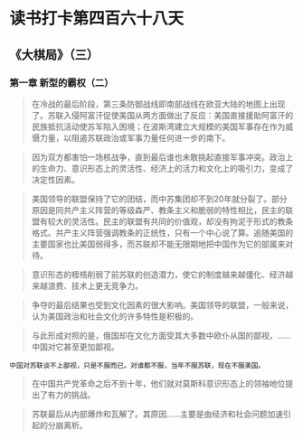 # 读书打卡第四百六十八天
## 《大棋局》（三）
### 第一章 新型的霸权（二）

> 在冷战的最后阶段，第三条防御战线即南部战线在欧亚大陆的地图上出现了。苏联入侵阿富汗促使美国从两方面做出了反应：美国直接援助阿富汗的民族抵抗活动使苏军陷入困境；在波斯湾建立大规模的美国军事存在作为威慑力量，以阻遏苏联政治或军事力量任何进一步的南下。

> 因为双方都害怕一场核战争，直到最后谁也未敢挑起直接军事冲突。政治上的生命力、意识形态上的灵活性、经济上的活力和文化上的吸引力，变成了决定性因素。

> 美国领导的联盟保持了它的团结，而中苏集团却不到20年就分裂了。部分原因是同共产主义阵营的等级森严、教条主义和脆弱的特性相比，民主的联盟有较大的灵活性。民主的联盟有共同的价值观，却没有拘泥于形式的教条格式。共产主义阵营强调教条的正统性，只有一个中心说了算。追随美国的主要国家也比美国弱得多，而苏联却不能无限期地把中国作为它的部属来对待。

> 意识形态的桎梏削弱了前苏联的创造潜力，使它的制度越来越僵化、经济越来越浪费、技术上更无竞争力。

> 争夺的最后结果也受到文化因素的很大影响。美国领导的联盟，一般来说，认为美国政治和社会文化的许多特性是积极的。

> 与此形成对照的是，俄国却在文化方面受其大多数中欧仆从国的鄙视，……中国对它甚至更加鄙视。
```
中国对苏联谈不上鄙视，只是不服而已。对谁都不服，当年不服苏联，现在不服美国。
```
> 在中国共产党革命之后不到十年，他们就对莫斯科意识形态上的领袖地位提出了有力的挑战。

> 苏联最后从内部爆炸和瓦解了。其原因……主要是由经济和社会问题加速引起的分崩离析。